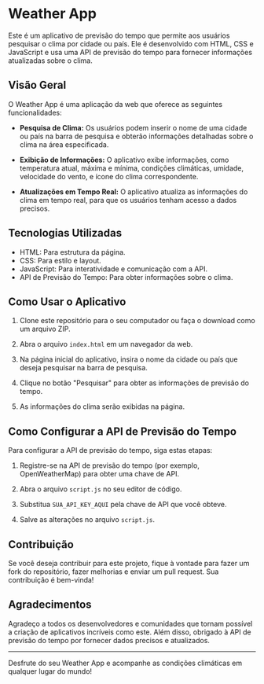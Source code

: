 # Weather App

Este é um aplicativo de previsão do tempo que permite aos usuários pesquisar o clima por cidade ou país. Ele é desenvolvido com HTML, CSS e JavaScript e usa uma API de previsão do tempo para fornecer informações atualizadas sobre o clima.

## Visão Geral

O Weather App é uma aplicação da web que oferece as seguintes funcionalidades:

- **Pesquisa de Clima:** Os usuários podem inserir o nome de uma cidade ou país na barra de pesquisa e obterão informações detalhadas sobre o clima na área especificada.

- **Exibição de Informações:** O aplicativo exibe informações, como temperatura atual, máxima e mínima, condições climáticas, umidade, velocidade do vento, e ícone do clima correspondente.

- **Atualizações em Tempo Real:** O aplicativo atualiza as informações do clima em tempo real, para que os usuários tenham acesso a dados precisos.

## Tecnologias Utilizadas

- HTML: Para estrutura da página.
- CSS: Para estilo e layout.
- JavaScript: Para interatividade e comunicação com a API.
- API de Previsão do Tempo: Para obter informações sobre o clima.

## Como Usar o Aplicativo

1. Clone este repositório para o seu computador ou faça o download como um arquivo ZIP.

2. Abra o arquivo `index.html` em um navegador da web.

3. Na página inicial do aplicativo, insira o nome da cidade ou país que deseja pesquisar na barra de pesquisa.

4. Clique no botão "Pesquisar" para obter as informações de previsão do tempo.

5. As informações do clima serão exibidas na página.

## Como Configurar a API de Previsão do Tempo

Para configurar a API de previsão do tempo, siga estas etapas:

1. Registre-se na API de previsão do tempo (por exemplo, OpenWeatherMap) para obter uma chave de API.

2. Abra o arquivo `script.js` no seu editor de código.

3. Substitua `SUA_API_KEY_AQUI` pela chave de API que você obteve.

4. Salve as alterações no arquivo `script.js`.

## Contribuição

Se você deseja contribuir para este projeto, fique à vontade para fazer um fork do repositório, fazer melhorias e enviar um pull request. Sua contribuição é bem-vinda!

## Agradecimentos

Agradeço a todos os desenvolvedores e comunidades que tornam possível a criação de aplicativos incríveis como este. Além disso, obrigado à API de previsão do tempo por fornecer dados precisos e atualizados.

---

Desfrute do seu Weather App e acompanhe as condições climáticas em qualquer lugar do mundo!
